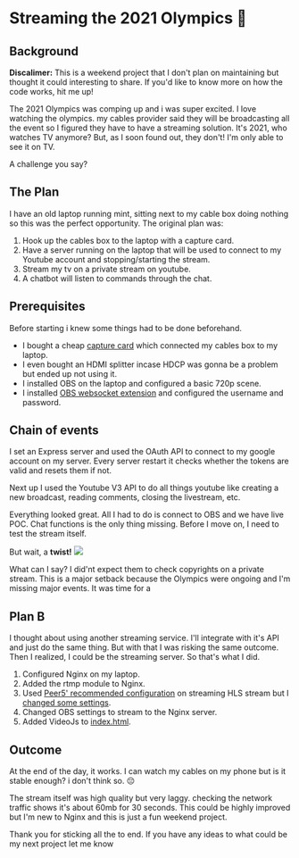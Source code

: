 # Streaming the 2021 Olympics 🥇

## Background

**Discalimer:** This is a weekend project that I don't plan on maintaining but thought it could interesting to share. If you'd like to know more on how the code works, hit me up!

The 2021 Olympics was comping up and i was super excited. I love watching the olympics. my cables provider said they will be broadcasting all the event so I figured they have to have a streaming solution. It's 2021, who watches TV anymore?
But, as I soon found out, they don't! I'm only able to see it on TV.

A challenge you say?

## The Plan

I have an old laptop running mint, sitting next to my cable box doing nothing so this was the perfect opportunity. The original plan was:

1. Hook up the cables box to the laptop with a capture card.
2. Have a server running on the laptop that will be used to connect to my Youtube account and stopping/starting the stream.
3. Stream my tv on a private stream on youtube.
4. A chatbot will listen to commands through the chat.

## Prerequisites

Before starting i knew some things had to be done beforehand.

- I bought a cheap [capture card](https://www.amazon.com/-/he/dp/B097QX7726/ref=sr_1_21?dchild=1&keywords=Capture+Card+PC+and+Xbox+One&qid=1628679852&sr=8-21) which connected my cables box to my laptop.
- I even bought an HDMI splitter incase HDCP was gonna be a problem but ended up not using it.
- I installed OBS on the laptop and configured a basic 720p scene.
- I installed [OBS websocket extension](https://github.com/Palakis/obs-websocket) and configured the username and password.

## Chain of events

I set an Express server and used the OAuth API to connect to my google account on my server. Every server restart it checks whether the tokens are valid and resets them if not.

Next up I used the Youtube V3 API to do all things youtube like creating a new broadcast, reading comments, closing the livestream, etc.

Everything looked great. All I had to do is connect to OBS and we have live POC. Chat functions is the only thing missing. Before I move on, I need to test the stream itself.

But wait, a **twist!**
![](https://i.imgur.com/8pN35Th.png)

What can I say? I did'nt expect them to check copyrights on a private stream.
This is a major setback because the Olympics were ongoing and I'm missing major events.
It was time for a

## Plan B

I thought about using another streaming service. I'll integrate with it's API and just do the same thing. But with that I was risking the same outcome. Then I realized, I could be the streaming server. So that's what I did.

1. Configured Nginx on my laptop.
2. Added the rtmp module to Nginx.
3. Used [Peer5' recommended configuration](https://docs.peer5.com/guides/setting-up-hls-live-streaming-server-using-nginx/) on streaming HLS stream but I [changed some settings](./NGINX/nginx.conf).
4. Changed OBS settings to stream to the Nginx server.
5. Added VideoJs to [index.html](./index.html).

## Outcome

At the end of the day, it works. I can watch my cables on my phone but is it stable enough? i don't think so. 😔

The stream itself was high quality but very laggy. checking the network traffic shows it's about 60mb for 30 seconds. This could be highly improved but I'm new to Nginx and this is just a fun weekend project.

Thank you for sticking all the to end. If you have any ideas to what could be my next project let me know
